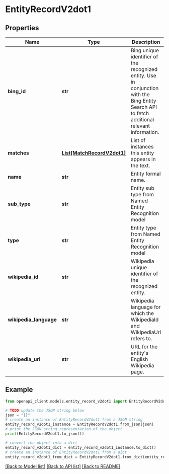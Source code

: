 # EntityRecordV2dot1


## Properties

Name | Type | Description | Notes
------------ | ------------- | ------------- | -------------
**bing_id** | **str** | Bing unique identifier of the recognized entity. Use in conjunction with the Bing Entity Search API to fetch additional relevant information. | [optional] 
**matches** | [**List[MatchRecordV2dot1]**](MatchRecordV2dot1.md) | List of instances this entity appears in the text. | [optional] 
**name** | **str** | Entity formal name. | [optional] 
**sub_type** | **str** | Entity sub type from Named Entity Recognition model | [optional] 
**type** | **str** | Entity type from Named Entity Recognition model | [optional] 
**wikipedia_id** | **str** | Wikipedia unique identifier of the recognized entity. | [optional] 
**wikipedia_language** | **str** | Wikipedia language for which the WikipediaId and WikipediaUrl refers to. | [optional] 
**wikipedia_url** | **str** | URL for the entity&#39;s English Wikipedia page. | [optional] [readonly] 

## Example

```python
from openapi_client.models.entity_record_v2dot1 import EntityRecordV2dot1

# TODO update the JSON string below
json = "{}"
# create an instance of EntityRecordV2dot1 from a JSON string
entity_record_v2dot1_instance = EntityRecordV2dot1.from_json(json)
# print the JSON string representation of the object
print(EntityRecordV2dot1.to_json())

# convert the object into a dict
entity_record_v2dot1_dict = entity_record_v2dot1_instance.to_dict()
# create an instance of EntityRecordV2dot1 from a dict
entity_record_v2dot1_from_dict = EntityRecordV2dot1.from_dict(entity_record_v2dot1_dict)
```
[[Back to Model list]](../README.md#documentation-for-models) [[Back to API list]](../README.md#documentation-for-api-endpoints) [[Back to README]](../README.md)


